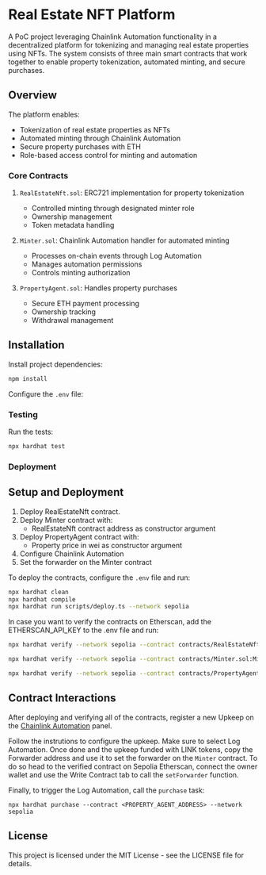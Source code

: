 # Real Estate NFT Platform
A PoC project leveraging Chainlink Automation functionality in a decentralized platform for tokenizing and managing real estate properties using NFTs. The system consists of three main smart contracts that work together to enable property tokenization, automated minting, and secure purchases.

## Overview

The platform enables:
- Tokenization of real estate properties as NFTs
- Automated minting through Chainlink Automation
- Secure property purchases with ETH
- Role-based access control for minting and automation

### Core Contracts

1. `RealEstateNft.sol`: ERC721 implementation for property tokenization
   - Controlled minting through designated minter role
   - Ownership management
   - Token metadata handling

2. `Minter.sol`: Chainlink Automation handler for automated minting
   - Processes on-chain events through Log Automation
   - Manages automation permissions
   - Controls minting authorization

3. `PropertyAgent.sol`: Handles property purchases
   - Secure ETH payment processing
   - Ownership tracking
   - Withdrawal management

## Installation

Install project dependencies:
```bash
npm install
```

Configure the `.env` file:

### Testing
Run the tests:
```bash
npx hardhat test
```

### Deployment

## Setup and Deployment

1. Deploy RealEstateNft contract.
2. Deploy Minter contract with:
   - RealEstateNft contract address as constructor argument
3. Deploy PropertyAgent contract with:
   - Property price in wei as constructor argument
4. Configure Chainlink Automation
5. Set the forwarder on the Minter contract

To deploy the contracts, configure the `.env` file and run:

```bash
npx hardhat clean
npx hardhat compile
npx hardhat run scripts/deploy.ts --network sepolia
```
In case you want to verify the contracts on Etherscan, add the ETHERSCAN_API_KEY to the .env file and run:

```bash
npx hardhat verify --network sepolia --contract contracts/RealEstateNft.sol:RealEstateNft <DEPLOYED_CONTRACT_ADDRESS>
```

```bash
npx hardhat verify --network sepolia --contract contracts/Minter.sol:Minter <DEPLOYED_CONTRACT_ADDRESS> <CONSTRUCTOR_ARG_1>
```

```bash
npx hardhat verify --network sepolia --contract contracts/PropertyAgent.sol:PropertyAgent <DEPLOYED_CONTRACT_ADDRESS> <CONSTRUCTOR_ARG_1>
```

## Contract Interactions

After deploying and verifying all of the contracts, register a new Upkeep on the [Chainlink Automation](https://automation.chain.link/) panel.

Follow the instrutions to configure the upkeep. Make sure to select Log Automation. Once done and the upkeep funded with LINK tokens, copy the Forwarder address and use it to set the forwarder on the `Minter` contract. To do so head to the verified contract on Sepolia Etherscan, connect the owner wallet and use the Write Contract tab to call the `setForwarder` function.

Finally, to trigger the Log Automation, call the `purchase` task:

```
npx hardhat purchase --contract <PROPERTY_AGENT_ADDRESS> --network sepolia
```

## License

This project is licensed under the MIT License - see the LICENSE file for details.